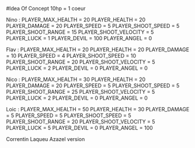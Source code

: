#Idea Of Concept
10hp = 1 coeur

Nino :
PLAYER_MAX_HEALTH = 20
PLAYER_HEALTH = 20
PLAYER_DAMAGE = 20
PLAYER_SPEED = 5
PLAYER_SHOOT_SPEED = 5
PLAYER_SHOOT_RANGE = 15
PLAYER_SHOOT_VELOCITY = 5
PLAYER_LUCK = 1
PLAYER_DEVIL = 100
PLAYER_ANGEL = 0

Flav :
PLAYER_MAX_HEALTH = 20
PLAYER_HEALTH = 20
PLAYER_DAMAGE = 10
PLAYER_SPEED = 4
PLAYER_SHOOT_SPEED = 10
PLAYER_SHOOT_RANGE = 20
PLAYER_SHOOT_VELOCITY = 5
PLAYER_LUCK = 2
PLAYER_DEVIL = 0
PLAYER_ANGEL = 0

Nico :
PLAYER_MAX_HEALTH = 30
PLAYER_HEALTH = 20
PLAYER_DAMAGE = 20
PLAYER_SPEED = 5
PLAYER_SHOOT_SPEED = 5
PLAYER_SHOOT_RANGE = 25
PLAYER_SHOOT_VELOCITY = 5
PLAYER_LUCK = 2
PLAYER_DEVIL = 0
PLAYER_ANGEL = 0

Loic :
PLAYER_MAX_HEALTH = 50
PLAYER_HEALTH = 30
PLAYER_DAMAGE = 5
PLAYER_SPEED = 5
PLAYER_SHOOT_SPEED = 5
PLAYER_SHOOT_RANGE = 20
PLAYER_SHOOT_VELOCITY = 5
PLAYER_LUCK = 5
PLAYER_DEVIL = 0
PLAYER_ANGEL = 100

Correntin Laqueu
Azazel version 